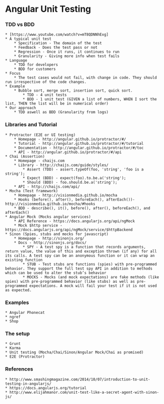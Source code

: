 # Angular Unit Testing

### TDD vs BDD 
	* [https://www.youtube.com/watch?v=mT8QDNNhExg]
	* A typical unit test
		* Specification - The domain of the test
		* Feedback - Does the test pass or not
		* Regression - Once it runs, it continues to run
		* Granularity - Giving more info when test fails
	* Language
		* TDD for developers
		* BDD for customers
	* Focus
		* The test cases would not fail, with change in code. They should run irrespective of the code changes.
	* Example
		* Bubble sort, merge sort, insertion sort, quick sort. 
			* TDD - 4 unit tests
			* BDD - 1 unit test (GIVEN a list of numbers, WHEN I sort the list, THEN the list will be in numerical order)
	* Our approach
		* TDD aswell as BDD (Granularity from logs)

### Libraries and Tutorial
	* Protractor (E2E or UI testing)
		* Homepage - http://angular.github.io/protractor/#/
		* Tutorial - http://angular.github.io/protractor/#/tutorial
		* Documentation - http://angular.github.io/protractor/#/toc
		* API - http://angular.github.io/protractor/#/api
	* Chai (Assertion)
		* Homepage - chaijs.com
		* Library - http://chaijs.com/guide/styles/
			* Assert (TDD) - assert.typeOf(foo, 'string', 'foo is a string');
			* Expect (BDD) - expect(foo).to.be.a('string');
			* Should (BDD) - foo.should.be.a('string');
		* API - http://chaijs.com/api/ 
	* Mocha (Test framework)
		* Homepage - http://visionmedia.github.io/mocha
		* Hooks (before(), after(), beforeEach(), afterEach())- http://visionmedia.github.io/mocha/#hooks
		* BDD - describe(), it(), before(), after(), beforeEach(), and afterEach()
	* Angular Mock (Mocks angular services)
		* API Reference - https://docs.angularjs.org/api/ngMock
		* Mock $http service - https://docs.angularjs.org/api/ngMock/service/$httpBackend
	* Sinon (Spies, stubs and mocks for javascript)
		* Homepage - http://sinonjs.org/
		* Docs - http://sinonjs.org/docs/
			* SPY - A test spy is a function that records arguments, return value, the value of this and exception thrown (if any) for all its calls. A test spy can be an anonymous function or it can wrap an existing function
			* STUB - Test stubs are functions (spies) with pre-programmed behavior. They support the full test spy API in addition to methods which can be used to alter the stub’s behavior
			* MOCKS - Mocks (and mock expectations) are fake methods (like spies) with pre-programmed behavior (like stubs) as well as pre-programmed expectations. A mock will fail your test if it is not used as expected.

### Examples
	* Angular Phonecat
	* ngref
	* Shop

### The setup
	* Grunt 
	* Karma
	* Unit testing (Mocha/Chai/Sinon/Angular Mock/Chai as promised)
	* E2E (Protractor)

### References
	* http://www.smashingmagazine.com/2014/10/07/introduction-to-unit-testing-in-angularjs/
	* https://docs.angularjs.org/tutorial
	* http://www.elijahmanor.com/unit-test-like-a-secret-agent-with-sinon-js/